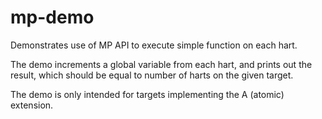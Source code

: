 # mp-demo

Demonstrates use of MP API to execute simple function on each hart.

The demo increments a global variable from each hart, and prints out
the result, which should be equal to number of harts on the given target.

The demo is only intended for targets implementing the A (atomic) extension.
